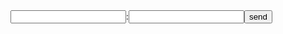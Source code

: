 <form method="post" action="/handle"><input type="text" id="usr" name="usr">:<input type="text" id="cnt" name="cnt"><input type="submit" value="send"></form>

